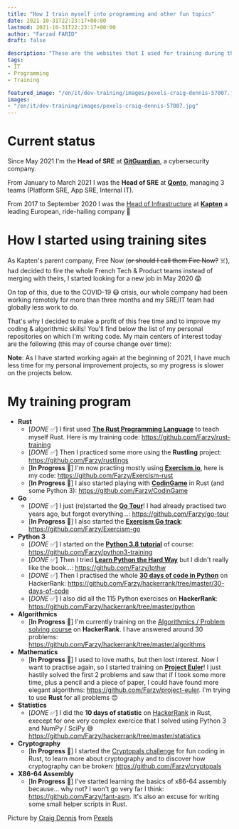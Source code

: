 ```yaml
---
title: "How I train myself into programming and other fun topics"
date: 2021-10-31T22:23:17+00:00
lastmod: 2021-10-31T22:23:17+00:00
author: "Farzad FARID"
draft: false

description: "These are the websites that I used for training during the 2020 lockdown"
tags:
- IT
- Programming
- Training

featured_image: "/en/it/dev-training/images/pexels-craig-dennis-57007.jpg"
images:
- "/en/it/dev-training/images/pexels-craig-dennis-57007.jpg"
---
```


# Current status

Since May 2021 I'm the **Head of SRE** at **[GitGuardian](https://gitguardian.com)**, a cybersecurity company.

From January to March 2021 I was the **Head of SRE** at **[Qonto](https://qonto.com)**, managing 3 teams (Platform SRE, App SRE, Internal IT).

From 2017 to September 2020 I was the [Head of Infrastructure](https://linkedin.com/in/ffarid) at **[Kapten](https://kapten.com)** a leading European, ride-hailing company 🚗

# How I started using training sites

As Kapten's parent company, Free Now (~~or should I call them Fire Now?~~ ☠️), had decided to fire the whole French Tech & Product teams instead
of merging with theirs, I started looking for a new job in May 2020 😱

On top of this, due to the COVID-19 😷 crisis, our whole company had been working remotely for more than three months and my SRE/IT team had globally less work to do.

That's why I decided to make a profit of this free time and to improve my coding & algorithmic skills!
You'll find below the list of my personal repositories on
which I'm writing code. My main centers of interest today are the following (this may of course change over time):

**Note**: As I have started working again at the beginning of 2021, I have much less time for my personal improvement projects, so my progress is slower on the projects below.

# My training program

* **Rust**
    * [*DONE* ✅] I first used **[The Rust Programming Language](https://doc.rust-lang.org/book/)** to teach myself Rust. Here is my training code: https://github.com/Farzy/rust-training
    * [*DONE* ✅] Then I practiced some more using the **Rustling** project: https://github.com/Farzy/rustlings
    * [**In Progress** 🚧] I'm now practing mostly using **[Exercism.io](https://exercism.io)**, here is my code: https://github.com/Farzy/Exercism-rust
    * [**In Progress** 🚧] I also started playing with **[CodinGame](https://www.codingame.com/)** in Rust (and some Python 3): https://github.com/Farzy/CodinGame
* **Go**
    * [*DONE* ✅] I just (re)started the **[Go Tour](https://tour.golang.org/)**! I had already practised two years ago, but forgot everything…: https://github.com/Farzy/go-tour
    * [**In Progress** 🚧] I also started the **[Exercism Go track](https://exercism.io/my/tracks/go)**: https://github.com/Farzy/Exercism-go
* **Python 3**
    * [*DONE* ✅] I started on the **[Python 3.8 tutorial](https://docs.python.org/3.8/tutorial/index.html)** of course: https://github.com/Farzy/python3-training
    * [*DONE* ✅] Then I tried **[Learn Python the Hard Way](https://learnpythonthehardway.org/python3/)** but I didn't really like the book…: https://github.com/Farzy/lpthw
    * [*DONE* ✅] Then I practised the whole **[30 days of code in Python](https://www.hackerrank.com/Farzy)** on HackerRank: https://github.com/Farzy/hackerrank/tree/master/30-days-of-code
    * [*DONE* ✅] I also did all the 115 Python exercises on **HackerRank**: https://github.com/Farzy/hackerrank/tree/master/python
* **Algorithmics**
    * [**In Progress** 🚧] I'm currently training on the [Algorithmics / Problem solving course](https://www.hackerrank.com/Farzy) on **HackerRank**. I have answered around 30 problems: https://github.com/Farzy/hackerrank/tree/master/algorithms
* **Mathematics**
    * [**In Progress** 🚧] I used to love maths, but then lost interest. Now I want to practise again, so I started training on **[Project Euler](https://projecteuler.net/)**! I just hastily solved the first 2 problems and saw that if I took some more time, plus a pencil and a piece of paper, I could have found more elegant algorithms: https://github.com/Farzy/project-euler. I'm trying to use **Rust** for all problems 😊
* **Statistics**
    * [*DONE* ✅] I did the **10 days of statistic** on [HackerRank](https://www.hackerrank.com/Farzy) in Rust, execept for one very complex exercice that I solved using Python 3 and NumPy / SciPy 😅 https://github.com/Farzy/hackerrank/tree/master/statistics
* **Cryptography**
    * [**In Progress** 🚧] I started the [Cryptopals challenge](https://cryptopals.com) for fun coding in Rust, to learn more about cryptography and to discover how cryptography can be broken: https://github.com/Farzy/cryptopals
* **X86-64 Assembly**
    * [**In Progress** 🚧] I've started learning the basics of x86-64 assembly because… why not? I won't go very far I think: https://github.com/Farzy/fant-asm. It's also an excuse for writing some small helper scripts in Rust.


Picture by [Craig Dennis](https://www.pexels.com/fr-fr/@craigmdennis?utm_content=attributionCopyText&utm_medium=referral&utm_source=pexels) from [Pexels](https://www.pexels.com/fr-fr/photo/circuit-imprime-vert-et-gris-57007/?utm_content=attributionCopyText&utm_medium=referral&utm_source=pexels)
